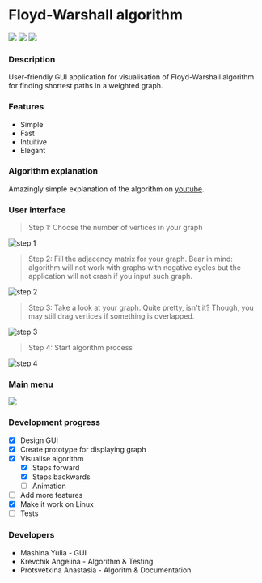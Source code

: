 # Floyd-Warshall algorithm

![](https://img.shields.io/badge/version-0.3-blue.svg) ![](https://img.shields.io/badge/build-passing-brightgreen.svg) ![](https://img.shields.io/badge/contributors-3-orange.svg)

### Description
User-friendly GUI application for visualisation of Floyd-Warshall algorithm for finding shortest paths in a weighted graph.

### Features
* Simple
* Fast
* Intuitive
* Elegant

### Algorithm explanation

Amazingly simple explanation of the algorithm on [youtube](https://www.youtube.com/watch?v=4OQeCuLYj-4&feature=youtu.be).

### User interface
> Step 1: Choose the number of vertices in your graph

![step 1](https://pp.userapi.com/c856024/v856024383/8b938/QtZshcI0Gmk.jpg)
> Step 2: Fill the adjacency matrix for your graph. Bear in mind: algorithm will not work with graphs with negative cycles but the application will not crash if you input such graph.

![step 2](https://pp.userapi.com/c858236/v858236135/d84b/SjZ3yl9Hq2g.jpg)
> Step 3: Take a look at your graph. Quite pretty, isn't it? Though, you may still drag vertices if something is overlapped.

![step 3](https://pp.userapi.com/c853524/v853524135/8af96/m4zzQlgtiqw.jpg)
> Step 4: Start algorithm process

![step 4](https://pp.userapi.com/c853524/v853524135/8af7f/qMpOp_qv12w.jpg)

### Main menu
![](https://media.giphy.com/media/cIny9hINC4jgRnF3mz/giphy.gif)

### Development progress

- [x] Design GUI
- [x] Create prototype for displaying graph
- [x] Visualise algorithm
    - [x] Steps forward
    - [x] Steps backwards
    - [ ] Animation
- [ ] Add more features
- [x] Make it work on Linux
- [ ] Tests

### Developers
* Mashina Yulia - GUI
* Krevchik Angelina - Algorithm & Testing
* Protsvetkina Anastasia - Algoritm & Documentation
